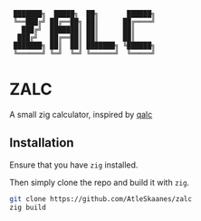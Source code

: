 ```
 ███████╗  █████╗  ██╗       ██████╗
 ╚══███╔╝ ██╔══██╗ ██║      ██╔════╝
   ███╔╝  ███████║ ██║      ██║
  ███╔╝   ██╔══██║ ██║      ██║
 ███████╗ ██║  ██║ ███████╗ ╚██████╗
 ╚══════╝ ╚═╝  ╚═╝ ╚══════╝  ╚═════╝
```

# ZALC

A small zig calculator, inspired by [qalc](https://github.com/Qalculate/libqalculate)

## Installation

Ensure that you have `zig` installed.

Then simply clone the repo and build it with `zig`.

```sh
git clone https://github.com/AtleSkaanes/zalc
zig build
```
